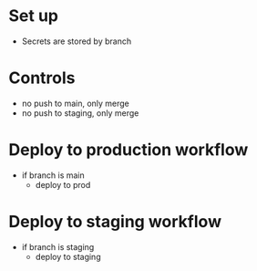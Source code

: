 # Set up
- Secrets are stored by branch


# Controls
- no push to main, only merge
- no push to staging, only merge

# Deploy to production workflow
- if branch is main
    - deploy to prod

# Deploy to staging workflow
- if branch is staging
    - deploy to staging

# 